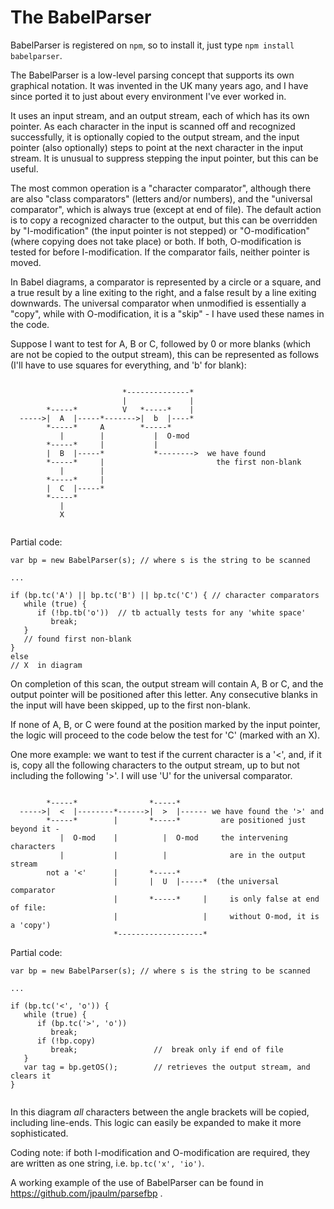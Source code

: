 # The BabelParser

BabelParser is registered on `npm`, so to install it, just type `npm install babelparser`.

The BabelParser is a low-level parsing concept that supports its own graphical notation. It was invented in the UK many 
years ago, and I have since ported it to just about every environment I've ever worked in.

It uses an input stream, and an output stream, each of which has its own pointer. As each character in the input is 
scanned off and recognized successfully, it is optionally copied to the output stream, and the input pointer (also optionally) steps to point at the next character in the input stream.  It is unusual to suppress stepping the input pointer, but this can be useful.

The most common operation is a "character comparator", although there are also "class comparators" (letters and/or numbers), 
and the "universal comparator", which is always true (except at end of file). The default action is to copy a recognized character to the output, but this can be overridden by "I-modification" (the input pointer is not stepped) or "O-modification" (where copying does not take place) or both. If both, O-modification is tested for before I-modification.  If the comparator fails, neither pointer is moved.

In Babel diagrams, a comparator is represented by a circle or a square, and a true result by a line exiting to the right, and 
a false result by a line exiting downwards. The universal comparator when unmodified is essentially a "copy", while with O-modification, it is a "skip" - I have used these names in the code.

Suppose I want to test for A, B or C, followed by 0 or more blanks (which are not be copied to the output stream), this can be 
represented as follows (I'll have to use squares for everything, and 'b' for blank):

```
            
                         *--------------*
                         |              | 
        *-----*          V   *-----*    |
  ----->|  A  |-----*------->|  b  |----*
        *-----*     A        *-----*
           |        |           |  O-mod
        *-----*     |           |            
        |  B  |-----*           *-------->  we have found 
        *-----*     |                         the first non-blank
           |        |
        *-----*     |
        |  C  |-----*
        *-----*
           |
           X
           
```    

Partial code:

```
var bp = new BabelParser(s); // where s is the string to be scanned

...

if (bp.tc('A') || bp.tc('B') || bp.tc('C') { // character comparators
   while (true) {
      if (!bp.tb('o'))  // tb actually tests for any 'white space'
         break;
   } 
   // found first non-blank
}
else
// X  in diagram
```

On completion of this scan, the output stream will contain A, B or C, and the output pointer will be positioned after 
this letter.  Any consecutive blanks in the input will have been skipped, up to the first non-blank.

If none of A, B, or C were found at the position marked by the input pointer, the logic will proceed to the code below the 
test for 'C' (marked with an X).

One more example: we want to test if the current character is a '<', and, if it is, copy all the following characters to 
the output stream, up to but not including the following '>'. I will use 'U' for the universal comparator.     

```
                         
        *-----*                *-----*      
  ----->|  <  |--------*------>|  >  |------ we have found the '>' and  
        *-----*        |       *-----*         are positioned just beyond it -
           |  O-mod    |          |  O-mod     the intervening characters
           |           |          |              are in the output stream
        not a '<'      |       *-----*
                       |       |  U  |-----*  (the universal comparator
                       |       *-----*     |     is only false at end of file:
                       |                   |     without O-mod, it is a 'copy') 
                       *-------------------*

```

Partial code:

```
var bp = new BabelParser(s); // where s is the string to be scanned

...

if (bp.tc('<', 'o')) {
   while (true) {
      if (bp.tc('>', 'o')) 
         break;
      if (!bp.copy)
         break;                 //  break only if end of file
   }
   var tag = bp.getOS();        // retrieves the output stream, and clears it
}


```

In this diagram _all_ characters between the angle brackets will be copied, including line-ends. This logic can easily be expanded to make it more sophisticated.

Coding note:  if both I-modification and O-modification are required, they are written as one string, i.e. `bp.tc('x', 'io')`. 

A working example of the use of BabelParser can be found in https://github.com/jpaulm/parsefbp .
